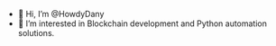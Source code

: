 - 👋 Hi, I’m @HowdyDany
- 👀 I’m interested in Blockchain development and Python automation solutions.

<!---
HowdyDany/HowdyDany is a ✨ special ✨ repository because its `README.md` (this file) appears on your GitHub profile.
You can click the Preview link to take a look at your changes.
--->
